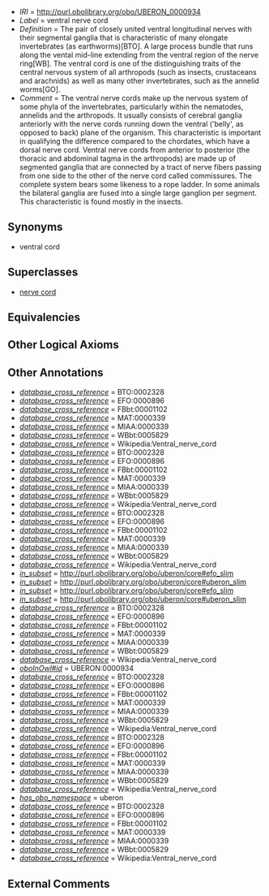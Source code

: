  * *IRI* = http://purl.obolibrary.org/obo/UBERON_0000934
 * *Label* = ventral nerve cord
 * *Definition* = The pair of closely united ventral longitudinal nerves with their segmental ganglia that is characteristic of many elongate invertebrates (as earthworms)[BTO]. A large process bundle that runs along the vental mid-line extending from the ventral region of the nerve ring[WB]. The ventral cord is one of the distinguishing traits of the central nervous system of all arthropods (such as insects, crustaceans and arachnids) as well as many other invertebrates, such as the annelid worms[GO].
 * *Comment* = The ventral nerve cords make up the nervous system of some phyla of the invertebrates, particularly within the nematodes, annelids and the arthropods. It usually consists of cerebral ganglia anteriorly with the nerve cords running down the ventral ('belly', as opposed to back) plane of the organism. This characteristic is important in qualifying the difference compared to the chordates, which have a dorsal nerve cord. Ventral nerve cords from anterior to posterior (the thoracic and abdominal tagma in the arthropods) are made up of segmented ganglia that are connected by a tract of nerve fibers passing from one side to the other of the nerve cord called commissures. The complete system bears some likeness to a rope ladder. In some animals the bilateral ganglia are fused into a single large ganglion per segment. This characteristic is found mostly in the insects.

## Synonyms

 * ventral cord

## Superclasses

 * [nerve cord](../../UBERON/53/UBERON_0005053.md)

## Equivalencies


## Other Logical Axioms


## Other Annotations

 * *[database_cross_reference](../../ef/oboInOwl#hasDbXref.md)* = BTO:0002328
 * *[database_cross_reference](../../ef/oboInOwl#hasDbXref.md)* = EFO:0000896
 * *[database_cross_reference](../../ef/oboInOwl#hasDbXref.md)* = FBbt:00001102
 * *[database_cross_reference](../../ef/oboInOwl#hasDbXref.md)* = MAT:0000339
 * *[database_cross_reference](../../ef/oboInOwl#hasDbXref.md)* = MIAA:0000339
 * *[database_cross_reference](../../ef/oboInOwl#hasDbXref.md)* = WBbt:0005829
 * *[database_cross_reference](../../ef/oboInOwl#hasDbXref.md)* = Wikipedia:Ventral_nerve_cord
 * *[database_cross_reference](../../ef/oboInOwl#hasDbXref.md)* = BTO:0002328
 * *[database_cross_reference](../../ef/oboInOwl#hasDbXref.md)* = EFO:0000896
 * *[database_cross_reference](../../ef/oboInOwl#hasDbXref.md)* = FBbt:00001102
 * *[database_cross_reference](../../ef/oboInOwl#hasDbXref.md)* = MAT:0000339
 * *[database_cross_reference](../../ef/oboInOwl#hasDbXref.md)* = MIAA:0000339
 * *[database_cross_reference](../../ef/oboInOwl#hasDbXref.md)* = WBbt:0005829
 * *[database_cross_reference](../../ef/oboInOwl#hasDbXref.md)* = Wikipedia:Ventral_nerve_cord
 * *[database_cross_reference](../../ef/oboInOwl#hasDbXref.md)* = BTO:0002328
 * *[database_cross_reference](../../ef/oboInOwl#hasDbXref.md)* = EFO:0000896
 * *[database_cross_reference](../../ef/oboInOwl#hasDbXref.md)* = FBbt:00001102
 * *[database_cross_reference](../../ef/oboInOwl#hasDbXref.md)* = MAT:0000339
 * *[database_cross_reference](../../ef/oboInOwl#hasDbXref.md)* = MIAA:0000339
 * *[database_cross_reference](../../ef/oboInOwl#hasDbXref.md)* = WBbt:0005829
 * *[database_cross_reference](../../ef/oboInOwl#hasDbXref.md)* = Wikipedia:Ventral_nerve_cord
 * *[in_subset](../../et/oboInOwl#inSubset.md)* = http://purl.obolibrary.org/obo/uberon/core#efo_slim
 * *[in_subset](../../et/oboInOwl#inSubset.md)* = http://purl.obolibrary.org/obo/uberon/core#uberon_slim
 * *[in_subset](../../et/oboInOwl#inSubset.md)* = http://purl.obolibrary.org/obo/uberon/core#efo_slim
 * *[in_subset](../../et/oboInOwl#inSubset.md)* = http://purl.obolibrary.org/obo/uberon/core#uberon_slim
 * *[database_cross_reference](../../ef/oboInOwl#hasDbXref.md)* = BTO:0002328
 * *[database_cross_reference](../../ef/oboInOwl#hasDbXref.md)* = EFO:0000896
 * *[database_cross_reference](../../ef/oboInOwl#hasDbXref.md)* = FBbt:00001102
 * *[database_cross_reference](../../ef/oboInOwl#hasDbXref.md)* = MAT:0000339
 * *[database_cross_reference](../../ef/oboInOwl#hasDbXref.md)* = MIAA:0000339
 * *[database_cross_reference](../../ef/oboInOwl#hasDbXref.md)* = WBbt:0005829
 * *[database_cross_reference](../../ef/oboInOwl#hasDbXref.md)* = Wikipedia:Ventral_nerve_cord
 * *[oboInOwl#id](../../id/oboInOwl#id.md)* = UBERON:0000934
 * *[database_cross_reference](../../ef/oboInOwl#hasDbXref.md)* = BTO:0002328
 * *[database_cross_reference](../../ef/oboInOwl#hasDbXref.md)* = EFO:0000896
 * *[database_cross_reference](../../ef/oboInOwl#hasDbXref.md)* = FBbt:00001102
 * *[database_cross_reference](../../ef/oboInOwl#hasDbXref.md)* = MAT:0000339
 * *[database_cross_reference](../../ef/oboInOwl#hasDbXref.md)* = MIAA:0000339
 * *[database_cross_reference](../../ef/oboInOwl#hasDbXref.md)* = WBbt:0005829
 * *[database_cross_reference](../../ef/oboInOwl#hasDbXref.md)* = Wikipedia:Ventral_nerve_cord
 * *[database_cross_reference](../../ef/oboInOwl#hasDbXref.md)* = BTO:0002328
 * *[database_cross_reference](../../ef/oboInOwl#hasDbXref.md)* = EFO:0000896
 * *[database_cross_reference](../../ef/oboInOwl#hasDbXref.md)* = FBbt:00001102
 * *[database_cross_reference](../../ef/oboInOwl#hasDbXref.md)* = MAT:0000339
 * *[database_cross_reference](../../ef/oboInOwl#hasDbXref.md)* = MIAA:0000339
 * *[database_cross_reference](../../ef/oboInOwl#hasDbXref.md)* = WBbt:0005829
 * *[database_cross_reference](../../ef/oboInOwl#hasDbXref.md)* = Wikipedia:Ventral_nerve_cord
 * *[has_obo_namespace](../../ce/oboInOwl#hasOBONamespace.md)* = uberon
 * *[database_cross_reference](../../ef/oboInOwl#hasDbXref.md)* = BTO:0002328
 * *[database_cross_reference](../../ef/oboInOwl#hasDbXref.md)* = EFO:0000896
 * *[database_cross_reference](../../ef/oboInOwl#hasDbXref.md)* = FBbt:00001102
 * *[database_cross_reference](../../ef/oboInOwl#hasDbXref.md)* = MAT:0000339
 * *[database_cross_reference](../../ef/oboInOwl#hasDbXref.md)* = MIAA:0000339
 * *[database_cross_reference](../../ef/oboInOwl#hasDbXref.md)* = WBbt:0005829
 * *[database_cross_reference](../../ef/oboInOwl#hasDbXref.md)* = Wikipedia:Ventral_nerve_cord

## External Comments

